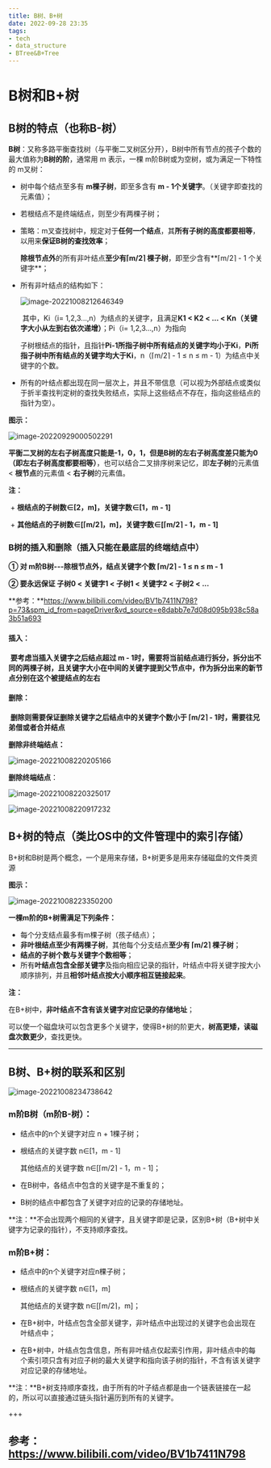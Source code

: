 ```yaml
---
title: B树、B+树
date: 2022-09-28 23:35
tags: 
- tech
- data_structure
- BTree&B+Tree
---
```


# B树和B+树

## B树的特点（也称B-树）

**B树**：又称多路平衡查找树（与平衡二叉树区分开），B树中所有节点的孩子个数的最大值称为**B树的阶**，通常用 m 表示，一棵 m阶B树或为空树，或为满足一下特性的 m叉树：

+ 树中每个结点至多有 **m棵子树**，即至多含有 **m - 1个关键字**。（关键字即查找的元素值）；

+ 若根结点不是终端结点，则至少有两棵子树；

+ 策略：m叉查找树中，规定对于**任何一个结点**，其**所有子树的高度都要相等**，以用来**保证B树的查找效率**；

  **除根节点外**的所有非叶结点**至少有⌈m/2⌉ 棵子树**，即至少含有**⌈m/2⌉ - 1 个关键字**；

+ 所有非叶结点的结构如下：

  ![image-20221008212646349](./img/image-20221008212646349.png)

  ​	其中，Ki（i= 1,2,3...,n）为结点的关键字，且满足**K1 < K2 < ... < Kn（关键字大小从左到右依次递增）**；Pi（i= 1,2,3...,n）为指向

  子树根结点的指针，且指针**Pi-1所指子树中所有结点的关键字均小于Ki**，**Pi所指子树中所有结点的关键字均大于Ki**，n（⌈m/2⌉ - 1 ≤ n ≤ m - 1）为结点中关键字的个数。

+ 所有的叶结点都出现在同一层次上，并且不带信息（可以视为外部结点或类似于折半查找判定树的查找失败结点，实际上这些结点不存在，指向这些结点的指针为空）。

**图示：**

![image-20220929000502291](./img/image-20220929000502291.png)

<!-- more -->

**平衡二叉树的左右子树高度只能是-1，0，1，但是B树的左右子树高度差只能为0（即左右子树高度都要相等）**，也可以结合二叉排序树来记忆，即**左子树**的元素值 \< **根节点**的元素值 \< **右子树**的元素值。

**注：**

​	+  **根结点的子树数∈[2，m]，关键字数∈[1，m - 1]**

​	+  **其他结点的子树数∈[⌈m/2⌉，m]，关键字数∈[⌈m/2⌉ - 1，m - 1]**

### B树的插入和删除（插入只能在最底层的终端结点中）

**① 对 m阶B树---除根节点外，结点关键字个数 ⌈m/2⌉ - 1 ≤ n ≤ m - 1**

**② 要永远保证 子树0 < 关键字1 < 子树1 < 关键字2 < 子树2 < ...**

**参考：**https://www.bilibili.com/video/BV1b7411N798?p=73&spm_id_from=pageDriver&vd_source=e8dabb7e7d08d095b938c58a3b51a693

#### 插入：

​	**要考虑当插入关键字之后结点超过 m - 1时，需要将当前结点进行拆分，拆分出不同的两棵子树，且关键字大小在中间的关键字提到父节点中，作为拆分出来的新节点分别在这个被提结点的左右**

#### 删除：

​	**删除则需要保证删除关键字之后结点中的关键字个数小于 ⌈m/2⌉ - 1时，需要往兄弟借或者合并结点**

**删除非终端结点：**

![image-20221008220205166](./img/image-20221008220205166.png)

**删除终端结点**：

![image-20221008220325017](./img/image-20221008220325017.png)

![image-20221008220917232](./img/image-20221008220917232.png)

## B+树的特点（类比OS中的文件管理中的索引存储）

B+树和B树是两个概念，一个是用来存储，B+树更多是用来存储磁盘的文件类资源

**图示：**

![image-20221008223350200](./img/image-20221008223350200.png)

**一棵m阶的B+树需满足下列条件：**

+ 每个分支结点最多有m棵子树（孩子结点）；
+ **非叶根结点至少有两棵子树**，其他每个分支结点**至少有 ⌈m/2⌉ 棵子树**；
+ **结点的子树个数与关键字个数相等**；
+ 所有**叶结点包含全部关键字**及指向相应记录的指针，叶结点中将关键字按大小顺序排列，并且**相邻叶结点按大小顺序相互链接起来**。

**注：**

在B+树中，**非叶结点不含有该关键字对应记录的存储地址**；

可以使一个磁盘块可以包含更多个关键字，使得B+树的阶更大，**树高更矮，读磁盘次数更少**，查找更快。

---

## B树、B+树的联系和区别

![image-20221008234738642](./img/image-20221008234738642.png)

### m阶B树（m阶B-树）：

+ 结点中的n个关键字对应 n + 1棵子树；

+ 根结点的关键字数 n∈[1，m - 1]

  其他结点的关键字数 n∈[⌈m/2⌉ - 1，m - 1]；

+ 在B树中，各结点中包含的关键字是不重复的；

+ B树的结点中都包含了关键字对应的记录的存储地址。

**注：**不会出现两个相同的关键字，且关键字即是记录，区别B+树（B+树中关键字为记录的指针），不支持顺序查找。

### m阶B+树：

+ 结点中的n个关键字对应n棵子树；

+ 根结点的关键字数 n∈[1，m]

  其他结点的关键字数 n∈[⌈m/2⌉，m]；

+ 在B+树中，叶结点包含全部关键字，非叶结点中出现过的关键字也会出现在叶结点中；

+ 在B+树中，叶结点包含信息，所有非叶结点仅起索引作用，非叶结点中的每个索引项只含有对应子树的最大关键字和指向该子树的指针，不含有该关键字对应记录的存储地址。

**注：**B+树支持顺序查找，由于所有的叶子结点都是由一个链表链接在一起的，所以可以直接通过链头指针遍历到所有的关键字。

+++

## 参考：https://www.bilibili.com/video/BV1b7411N798

